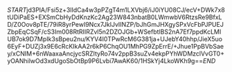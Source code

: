 $START$jd3PlA/Fsi5z+3lIdCa4w3pPZgT4m1LXVbj6/iJ0iYU08CJ/ecV+DWk7x8tUDiPaES+EXSmCbHyDdKnzKc2Ag23W843nbatB0LWmwbV6RtzsRe9BfxLD/Z0Oov8pTE/79iR8yrPewI9Ncx7JklJvIINZP/bJhGmJHXgySPxVcFbPJPUEJZbpEqCSqF/cS3Im008RtRIIRZvl5n2DZOJGb+WSefbtlBS2nA7Ef7ppdKcLMIUB7ok9D7MpIk3sBpeu2nu/KYV4I0TPwRcM6G381ja+UJebY40hhp/JieX5uo6EyF+DUZj3x9E6cRcKIkAA2r6kP6ChqOU1MhPG9ZpErrE/+Jhue1PpBVbSaey/xCNIM+6nWaaxaAncjycSRZItyRo74v2ppB3suZv4ekpPYhWDMzclVvGT0+yOANhilwOd3xdUgoSbOtBp9P6Lvbi7AwAK60/1HSkYj4LkoWKh9g==$END$